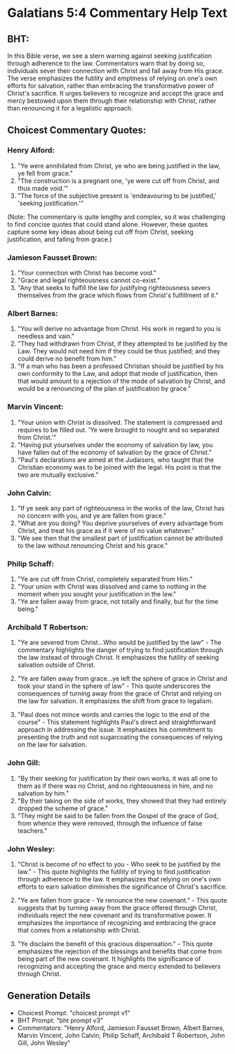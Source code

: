 # Galatians 5:4 Commentary Help Text

## BHT:
In this Bible verse, we see a stern warning against seeking justification through adherence to the law. Commentators warn that by doing so, individuals sever their connection with Christ and fall away from His grace. The verse emphasizes the futility and emptiness of relying on one's own efforts for salvation, rather than embracing the transformative power of Christ's sacrifice. It urges believers to recognize and accept the grace and mercy bestowed upon them through their relationship with Christ, rather than renouncing it for a legalistic approach.

## Choicest Commentary Quotes:
### Henry Alford:
1. "Ye were annihilated from Christ, ye who are being justified in the law, ye fell from grace." 
2. "The construction is a pregnant one, 'ye were cut off from Christ, and thus made void.'"
3. "The force of the subjective present is 'endeavouring to be justified,' 'seeking justification.'"

(Note: The commentary is quite lengthy and complex, so it was challenging to find concise quotes that could stand alone. However, these quotes capture some key ideas about being cut off from Christ, seeking justification, and falling from grace.)

### Jamieson Fausset Brown:
1. "Your connection with Christ has become void."
2. "Grace and legal righteousness cannot co-exist."
3. "Any that seeks to fulfill the law for justifying righteousness severs themselves from the grace which flows from Christ's fulfillment of it."

### Albert Barnes:
1. "You will derive no advantage from Christ. His work in regard to you is needless and vain."
2. "They had withdrawn from Christ, if they attempted to be justified by the Law. They would not need him if they could be thus justified; and they could derive no benefit from him."
3. "If a man who has been a professed Christian should be justified by his own conformity to the Law, and adopt that mode of justification, then that would amount to a rejection of the mode of salvation by Christ, and would be a renouncing of the plan of justification by grace."

### Marvin Vincent:
1. "Your union with Christ is dissolved. The statement is compressed and requires to be filled out. 'Ye were brought to nought and so separated from Christ.'" 
2. "Having put yourselves under the economy of salvation by law, you have fallen out of the economy of salvation by the grace of Christ." 
3. "Paul's declarations are aimed at the Judaisers, who taught that the Christian economy was to be joined with the legal. His point is that the two are mutually exclusive."

### John Calvin:
1. "If ye seek any part of righteousness in the works of the law, Christ has no concern with you, and ye are fallen from grace."
2. "What are you doing? You deprive yourselves of every advantage from Christ, and treat his grace as if it were of no value whatever."
3. "We see then that the smallest part of justification cannot be attributed to the law without renouncing Christ and his grace."

### Philip Schaff:
1. "Ye are cut off from Christ, completely separated from Him."
2. "Your union with Christ was dissolved and came to nothing in the moment when you sought your justification in the law."
3. "Ye are fallen away from grace, not totally and finally, but for the time being."

### Archibald T Robertson:
1. "Ye are severed from Christ...Who would be justified by the law" - The commentary highlights the danger of trying to find justification through the law instead of through Christ. It emphasizes the futility of seeking salvation outside of Christ.

2. "Ye are fallen away from grace...ye left the sphere of grace in Christ and took your stand in the sphere of law" - This quote underscores the consequences of turning away from the grace of Christ and relying on the law for salvation. It emphasizes the shift from grace to legalism.

3. "Paul does not mince words and carries the logic to the end of the course" - This statement highlights Paul's direct and straightforward approach in addressing the issue. It emphasizes his commitment to presenting the truth and not sugarcoating the consequences of relying on the law for salvation.

### John Gill:
1. "By their seeking for justification by their own works, it was all one to them as if there was no Christ, and no righteousness in him, and no salvation by him."
2. "By their taking on the side of works, they showed that they had entirely dropped the scheme of grace."
3. "They might be said to be fallen from the Gospel of the grace of God, from whence they were removed, through the influence of false teachers."

### John Wesley:
1. "Christ is become of no effect to you - Who seek to be justified by the law." - This quote highlights the futility of trying to find justification through adherence to the law. It emphasizes that relying on one's own efforts to earn salvation diminishes the significance of Christ's sacrifice.

2. "Ye are fallen from grace - Ye renounce the new covenant." - This quote suggests that by turning away from the grace offered through Christ, individuals reject the new covenant and its transformative power. It emphasizes the importance of recognizing and embracing the grace that comes from a relationship with Christ.

3. "Ye disclaim the benefit of this gracious dispensation." - This quote emphasizes the rejection of the blessings and benefits that come from being part of the new covenant. It highlights the significance of recognizing and accepting the grace and mercy extended to believers through Christ.


## Generation Details
- Choicest Prompt: "choicest prompt v1"
- BHT Prompt: "bht prompt v3"
- Commentators: "Henry Alford, Jamieson Fausset Brown, Albert Barnes, Marvin Vincent, John Calvin, Philip Schaff, Archibald T Robertson, John Gill, John Wesley"
